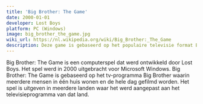 ```yaml
---
title: 'Big Brother: The Game'
date: 2000-01-01
developer: Lost Boys
platform: PC (Windows)
image: big_brother_the_game.jpg
wiki_url: https://nl.wikipedia.org/wiki/Big_Brother:_The_Game
description: Deze game is gebaseerd op het populaire televisie format Big Brother (1999). Het is gemaakt door de voorganger van Guerrilla Games.
---
```


Big Brother: The Game is een computerspel dat werd ontwikkeld door Lost Boys. Het spel werd in 2000 uitgebracht voor Microsoft Windows. Big Brother: The Game is gebaseerd op het tv-programma Big Brother waarin meerdere mensen in één huis wonen en de hele dag gefilmd worden. Het spel is uitgeven in meerdere landen waar het werd aangepast aan het televisieprogramma van dat land.